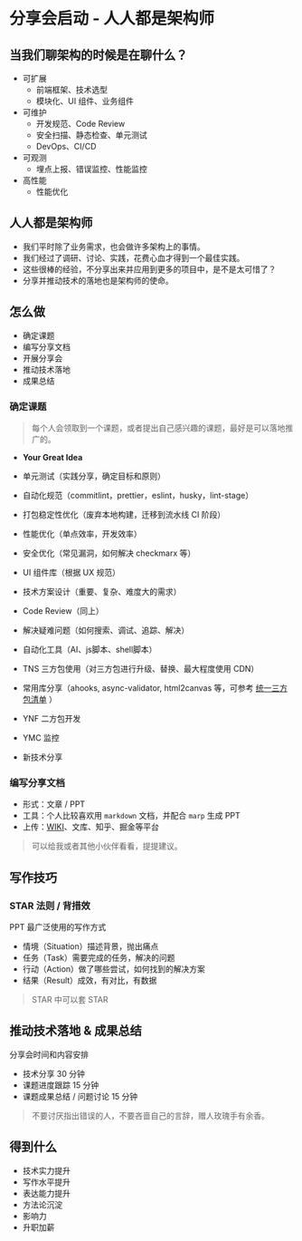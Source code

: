 # 分享会启动 - 人人都是架构师

## 当我们聊架构的时候是在聊什么？

- 可扩展
  - 前端框架、技术选型
  - 模块化、UI 组件、业务组件
- 可维护
  - 开发规范、Code Review
  - 安全扫描、静态检查、单元测试
  - DevOps、CI/CD
- 可观测
  - 埋点上报、错误监控、性能监控
- 高性能
  - 性能优化

## 人人都是架构师

- 我们平时除了业务需求，也会做许多架构上的事情。
- 我们经过了调研、讨论、实践，花费心血才得到一个最佳实践。
- 这些很棒的经验，不分享出来并应用到更多的项目中，是不是太可惜了？
- 分享并推动技术的落地也是架构师的使命。

## 怎么做

- 确定课题
- 编写分享文档
- 开展分享会
- 推动技术落地
- 成果总结

### 确定课题

> 每个人会领取到一个课题，或者提出自己感兴趣的课题，最好是可以落地推广的。

- **Your Great Idea**
- 单元测试（实践分享，确定目标和原则）
- 自动化规范（commitlint，prettier，eslint，husky，lint-stage）
- 打包稳定性优化（废弃本地构建，迁移到流水线 CI 阶段）
- 性能优化（单点效率，开发效率）
- 安全优化（常见漏洞，如何解决 checkmarx 等）
- UI 组件库（根据 UX 规范）

- 技术方案设计（重要、复杂、难度大的需求）
- Code Review（同上）
- 解决疑难问题（如何搜索、调试、追踪、解决）
- 自动化工具（AI、js脚本、shell脚本）
- TNS 三方包使用（对三方包进行升级、替换、最大程度使用 CDN）
- 常用库分享（ahooks, async-validator, html2canvas 等，可参考 [统一三方包清单](https://yundoc.yonyou.com/view/l/toq878s) ）
- YNF 二方包开发
- YMC 监控
- 新技术分享

### 编写分享文档

- 形式：文章 / PPT
- 工具：个人比较喜欢用 `markdown` 文档，并配合 `marp` 生成 PPT
- 上传：[WIKI](https://uap-wiki.yyrd.com/pages/viewpage.action?pageId=213460597)、文库、知乎、掘金等平台

> 可以给我或者其他小伙伴看看，提提建议。

## 写作技巧

### STAR 法则 / 背措效

PPT 最广泛使用的写作方式

- 情境（Situation）描述背景，抛出痛点
- 任务（Task）需要完成的任务，解决的问题
- 行动（Action）做了哪些尝试，如何找到的解决方案
- 结果（Result）成效，有对比，有数据

> STAR 中可以套 STAR

## 推动技术落地 & 成果总结

分享会时间和内容安排

- 技术分享 30 分钟
- 课题进度跟踪 15 分钟
- 课题成果总结 / 问题讨论 15 分钟

> 不要讨厌指出错误的人，不要吝啬自己的言辞，赠人玫瑰手有余香。

## 得到什么

- 技术实力提升
- 写作水平提升
- 表达能力提升
- 方法论沉淀
- 影响力
- 升职加薪
